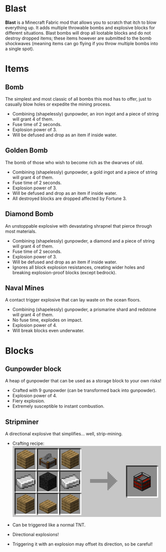 # Blast

**Blast** is a Minecraft Fabric mod that allows you to scratch that itch to blow everything up. It adds multiple throwable bombs and explosive blocks for different situations. Blast bombs will drop all lootable blocks and do not destroy dropped items; these items however are submitted to the bomb shockwaves (meaning items can go flying if you throw multiple bombs into a single spot).

# Items

## Bomb

The simplest and most classic of all bombs this mod has to offer, just to casually blow holes or expedite the mining process.

- Combining (shapelessly) gunpowder, an iron ingot and a piece of string will grant 4 of them.
- Fuse time of 2 seconds.
- Explosion power of 3.
- Will be defused and drop as an item if inside water.

## Golden Bomb

The bomb of those who wish to become rich as the dwarves of old.

- Combining (shapelessly) gunpowder, a gold ingot and a piece of string will grant 4 of them.
- Fuse time of 2 seconds.
- Explosion power of 3.
- Will be defused and drop as an item if inside water.
- All destroyed blocks are dropped affected by Fortune 3.

## Diamond Bomb

An unstoppable explosive with devastating shrapnel that pierce through most materials.

- Combining (shapelessly) gunpowder, a diamond and a piece of string will grant 4 of them.
- Fuse time of 2 seconds.
- Explosion power of 3.
- Will be defused and drop as an item if inside water.
- Ignores all block explosion resistances, creating wider holes and breaking explosion-proof blocks (except bedrock).

## Naval Mines

A contact trigger explosive that can lay waste on the ocean floors.

- Combining (shapelessly) gunpowder, a prismarine shard and redstone will grant 4 of them.
- No fuse time, explodes on impact.
- Explosion power of 4.
- Will break blocks even underwater.

# Blocks

## Gunpowder block

A heap of gunpowder that can be used as a storage block to your own risks!

- Crafted with 9 gunpowder (can be transformed back into gunpowder).
- Explosion power of 4.
- Fiery explosion.
- Extremely susceptible to instant combustion.

## Stripminer

A directional explosive that simplifies... well, strip-mining.

- Crafting recipe: ![image-20201009132226445](README.assets/image-20201009132226445.png)

- Can be triggered like a normal TNT.
- Directional explosions!
- Triggering it with an explosion may offset its direction, so be careful!